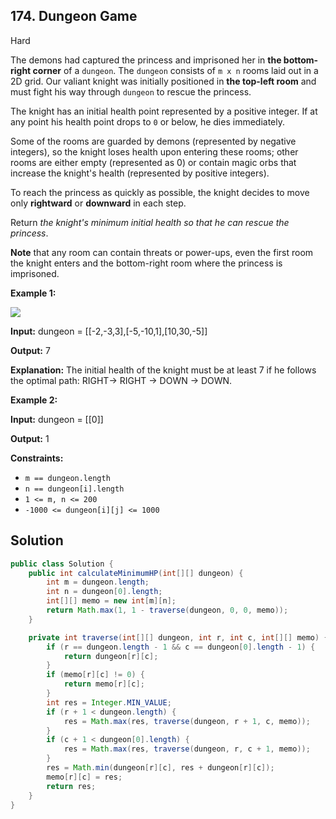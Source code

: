 ## 174\. Dungeon Game

Hard

The demons had captured the princess and imprisoned her in **the bottom-right corner** of a `dungeon`. The `dungeon` consists of `m x n` rooms laid out in a 2D grid. Our valiant knight was initially positioned in **the top-left room** and must fight his way through `dungeon` to rescue the princess.

The knight has an initial health point represented by a positive integer. If at any point his health point drops to `0` or below, he dies immediately.

Some of the rooms are guarded by demons (represented by negative integers), so the knight loses health upon entering these rooms; other rooms are either empty (represented as 0) or contain magic orbs that increase the knight's health (represented by positive integers).

To reach the princess as quickly as possible, the knight decides to move only **rightward** or **downward** in each step.

Return _the knight's minimum initial health so that he can rescue the princess_.

**Note** that any room can contain threats or power-ups, even the first room the knight enters and the bottom-right room where the princess is imprisoned.

**Example 1:**

![](https://assets.leetcode.com/uploads/2021/03/13/dungeon-grid-1.jpg)

**Input:** dungeon = \[\[-2,-3,3],[-5,-10,1],[10,30,-5]]

**Output:** 7

**Explanation:** The initial health of the knight must be at least 7 if he follows the optimal path: RIGHT-> RIGHT -> DOWN -> DOWN. 

**Example 2:**

**Input:** dungeon = \[\[0]]

**Output:** 1 

**Constraints:**

*   `m == dungeon.length`
*   `n == dungeon[i].length`
*   `1 <= m, n <= 200`
*   `-1000 <= dungeon[i][j] <= 1000`

## Solution

```java
public class Solution {
    public int calculateMinimumHP(int[][] dungeon) {
        int m = dungeon.length;
        int n = dungeon[0].length;
        int[][] memo = new int[m][n];
        return Math.max(1, 1 - traverse(dungeon, 0, 0, memo));
    }

    private int traverse(int[][] dungeon, int r, int c, int[][] memo) {
        if (r == dungeon.length - 1 && c == dungeon[0].length - 1) {
            return dungeon[r][c];
        }
        if (memo[r][c] != 0) {
            return memo[r][c];
        }
        int res = Integer.MIN_VALUE;
        if (r + 1 < dungeon.length) {
            res = Math.max(res, traverse(dungeon, r + 1, c, memo));
        }
        if (c + 1 < dungeon[0].length) {
            res = Math.max(res, traverse(dungeon, r, c + 1, memo));
        }
        res = Math.min(dungeon[r][c], res + dungeon[r][c]);
        memo[r][c] = res;
        return res;
    }
}
```